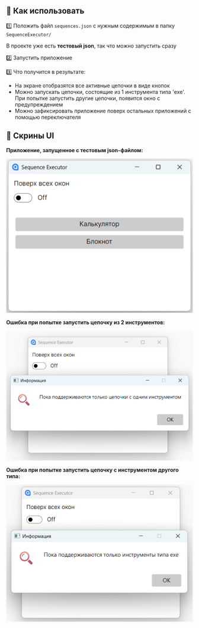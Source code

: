 ﻿## 🚀 Как использовать

1️⃣ Положить файл `sequences.json` с нужным содержимым в папку `SequenceExecutor/`

В проекте уже есть **тестовый json**, так что можно запустить сразу

2️⃣ Запустить приложение

3️⃣ Что получится в результате:

- На экране отобразятся все активные цепочки в виде кнопок
- Можно запускать цепочки, состоящие из 1 инструмента типа 'exe'. При попытке запустить другие цепочки, появится окно с предупреждением
- Можно зафиксировать приложение поверх остальных приложений с помощью переключателя

## 🚀 Скрины UI

**Приложение, запущенное с тестовым json-файлом:**

![Приложение, запущенное с тестовым json-файлом](assets/1.png)

**Ошибка при попытке запустить цепочку из 2 инструментов:**

![Ошибка при попытке запустить цепочку из 2 инструментов](assets/2.png)

**Ошибка при попытке запустить цепочку с инструментом другого типа:**

![Ошибка при попытке запустить цепочку с инструментом другого типа](assets/3.png)

